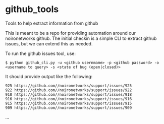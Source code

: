 # github_tools
Tools to help extract information from github

This is meant to be a repo for providing automation around our noironetworks github.
The initial checkin is a simple CLI to extract github issues, but we can extend this
as needed.

To run the github issues tool, use:

    $ python github_cli.py -u <github usernmame> -p <github password> -o <username to query> -s <state of bug (open|closed)>

It should provide output like the following:

    925 https://github.com//noironetworks/support/issues/925
    922 https://github.com//noironetworks/support/issues/922
    918 https://github.com//noironetworks/support/issues/918
    916 https://github.com//noironetworks/support/issues/916
    915 https://github.com//noironetworks/support/issues/915
    909 https://github.com//noironetworks/support/issues/909
...
  
